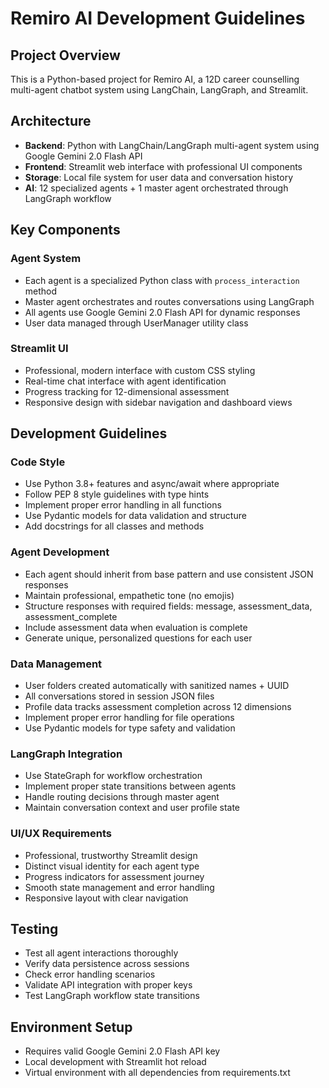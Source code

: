 # Remiro AI Development Guidelines

<!-- Use this file to provide workspace-specific custom instructions to Copilot. For more details, visit https://code.visualstudio.com/docs/copilot/copilot-customization#_use-a-githubcopilotinstructionsmd-file -->

## Project Overview
This is a Python-based project for Remiro AI, a 12D career counselling multi-agent chatbot system using LangChain, LangGraph, and Streamlit.

## Architecture
- **Backend**: Python with LangChain/LangGraph multi-agent system using Google Gemini 2.0 Flash API
- **Frontend**: Streamlit web interface with professional UI components
- **Storage**: Local file system for user data and conversation history
- **AI**: 12 specialized agents + 1 master agent orchestrated through LangGraph workflow

## Key Components

### Agent System
- Each agent is a specialized Python class with `process_interaction` method
- Master agent orchestrates and routes conversations using LangGraph
- All agents use Google Gemini 2.0 Flash API for dynamic responses
- User data managed through UserManager utility class

### Streamlit UI
- Professional, modern interface with custom CSS styling
- Real-time chat interface with agent identification
- Progress tracking for 12-dimensional assessment
- Responsive design with sidebar navigation and dashboard views

## Development Guidelines

### Code Style
- Use Python 3.8+ features and async/await where appropriate
- Follow PEP 8 style guidelines with type hints
- Implement proper error handling in all functions
- Use Pydantic models for data validation and structure
- Add docstrings for all classes and methods

### Agent Development
- Each agent should inherit from base pattern and use consistent JSON responses
- Maintain professional, empathetic tone (no emojis)
- Structure responses with required fields: message, assessment_data, assessment_complete
- Include assessment data when evaluation is complete
- Generate unique, personalized questions for each user

### Data Management
- User folders created automatically with sanitized names + UUID
- All conversations stored in session JSON files
- Profile data tracks assessment completion across 12 dimensions
- Implement proper error handling for file operations
- Use Pydantic models for type safety and validation

### LangGraph Integration
- Use StateGraph for workflow orchestration
- Implement proper state transitions between agents
- Handle routing decisions through master agent
- Maintain conversation context and user profile state

### UI/UX Requirements
- Professional, trustworthy Streamlit design
- Distinct visual identity for each agent type
- Progress indicators for assessment journey
- Smooth state management and error handling
- Responsive layout with clear navigation

## Testing
- Test all agent interactions thoroughly
- Verify data persistence across sessions
- Check error handling scenarios
- Validate API integration with proper keys
- Test LangGraph workflow state transitions

## Environment Setup
- Requires valid Google Gemini 2.0 Flash API key
- Local development with Streamlit hot reload
- Virtual environment with all dependencies from requirements.txt
